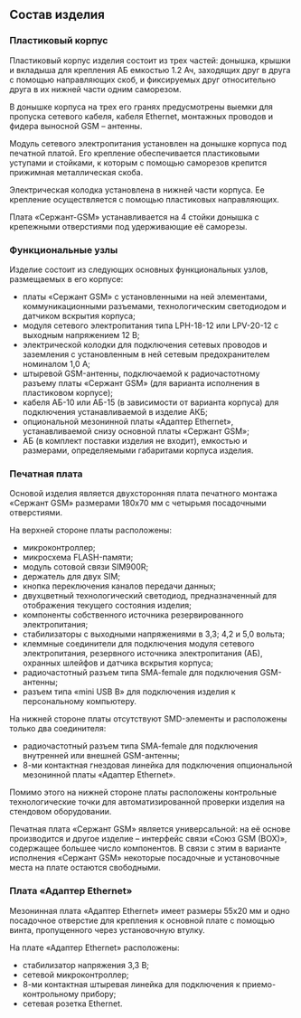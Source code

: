 ## Состав изделия

### Пластиковый корпус

Пластиковый корпус изделия состоит из трех частей: донышка, крышки и вкладыша для крепления АБ емкостью 1.2 Ач, заходящих друг в друга с помощью направляющих скоб, и фиксируемых друг относительно друга в их нижней части одним саморезом. 

В донышке корпуса на трех его гранях предусмотрены выемки для пропуска сетевого кабеля, кабеля Ethernet, монтажных проводов и фидера выносной GSM – антенны.

Модуль сетевого электропитания установлен на донышке корпуса под печатной платой. Его крепление обеспечивается пластиковыми уступами и стойками, к которым с помощью саморезов крепится прижимная металлическая скоба.

Электрическая колодка установлена в нижней части корпуса. Ее крепление осуществляется с помощью пластиковых направляющих.

Плата «Сержант-GSM» устанавливается на 4 стойки донышка с крепежными отверстиями под удерживающие её саморезы.

### Функциональные узлы

Изделие состоит из следующих основных функциональных узлов, размещаемых в его корпусе:

* платы «Сержант GSM» с установленными на ней элементами, коммуникационными разъемами, технологическим светодиодом и датчиком вскрытия корпуса;
* модуля сетевого электропитания типа LPH-18-12  или LPV-20-12 с выходным напряжением 12 В;
* электрической  колодки для подключения сетевых проводов и заземления с установленным в ней сетевым предохранителем номиналом 1,0 А;
* штыревой GSM-антенны, подключаемой к радиочастотному разъему платы «Сержант GSM» (для варианта исполнения в пластиковом корпусе);
* кабеля АБ-10 или АБ-15 (в зависимости от варианта корпуса)  для подключения устанавливаемой в изделие АКБ;
* опциональной мезонинной платы «Адаптер Ethernet», устанавливаемой снизу основной  платы  «Сержант GSM»;
* АБ (в комплект поставки изделия не входит), емкостью и размерами, определяемыми габаритами корпуса изделия.

### Печатная плата

Основой изделия является двухсторонняя плата печатного монтажа «Сержант GSM» размерами 180х70 мм с четырьмя посадочными отверстиями.

На верхней стороне платы расположены:

* микроконтроллер;
* микросхема FLASH-памяти;
* модуль сотовой связи SIM900R;
* держатель для двух SIM;
* кнопка переключения каналов передачи данных;
* двухцветный технологический светодиод, предназначенный для отображения текущего состояния изделия;
* компоненты собственного источника резервированного электропитания;
* стабилизаторы с выходными напряжениями в 3,3; 4,2 и 5,0 вольта;
* клеммные соединители для подключения  модуля сетевого электропитания, резервного источника электропитания (АБ), охранных шлейфов и датчика вскрытия корпуса; 
* радиочастотный разъем типа SMA-female для подключения GSM-антенны; 
* разъем типа «mini USB B» для подключения изделия к персональному компьютеру.

На нижней стороне платы отсутствуют SMD-элементы и расположены только два соединителя:

* радиочастотный разъем типа SMA-female для подключения внутренней или внешней GSM-антенны; 
* 8-ми контактная гнездовая линейка для подключения опциональной мезонинной платы «Адаптер Ethernet».

Помимо этого на нижней стороне платы расположены контрольные  технологические точки для автоматизированной проверки изделия на стендовом оборудовании.

Печатная плата «Сержант GSM»  является универсальной: на её основе производится и другое изделие – интерфейс связи «Союз GSM (BOX)», содержащее большее число компонентов. В связи с этим в варианте исполнения «Сержант GSM» некоторые посадочные и установочные места на плате остаются свободными.

### Плата «Адаптер Ethernet»

Мезонинная плата «Адаптер Ethernet» имеет размеры 55х20 мм и одно посадочное отверстие для крепления к основной плате с помощью винта, пропущенного через установочную втулку.

На плате «Адаптер Ethernet» расположены:

* cтабилизатор напряжения 3,3 В;
* сетевой микроконтроллер;
* 8-ми контактная штыревая линейка для подключения к приемо-контрольному прибору;
* сетевая розетка Ethernet. 

